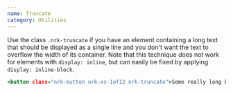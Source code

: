 ```yaml
---
name: Truncate
category: Utilities
---
```


Use the class `.nrk-truncate` if you have an element containing a long text that should be displayed as a single line and you don't want the text to overflow the width of its container. Note that this technique does not work for elements with `display: inline`, but can easily be fixed by applying `display: inline-block`.

```truncate.html
<button class="nrk-button nrk-xs-1of12 nrk-truncate">Some really long button text</button>
```
